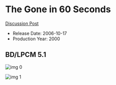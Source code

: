 # The Gone in 60 Seconds

[Discussion Post](https://www.avsforum.com/threads/bass-eq-for-filtered-movies.2995212/post-57363354)

* Release Date: 2006-10-17
* Production Year: 2000

## BD/LPCM 5.1

![img 0](https://i.imgur.com/I4846rn.jpg)

![img 1](https://i.imgur.com/4pAaJqB.jpg)

